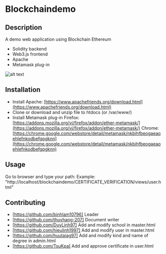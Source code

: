 # Blockchaindemo
## Description
A demo web application using Blockchain Ethereum
+ Solidity backend
+ Web3.js frontend
+ Apache
+ Metamask plug-in



![alt text](https://chattimber.000webhostapp.com/userNhap.png)



## Installation
- Install Apache:
[https://www.apachefriends.org/download.html](https://www.apachefriends.org/download.html)
- Clone or download and unzip file to htdocs (or /var/www/)
- Install Metamask plug-in
Firefox: [https://addons.mozilla.org/vi/firefox/addon/ether-metamask/](https://addons.mozilla.org/vi/firefox/addon/ether-metamask/)
Chrome: [https://chrome.google.com/webstore/detail/metamask/nkbihfbeogaeaoehlefnkodbefgpgknn](https://chrome.google.com/webstore/detail/metamask/nkbihfbeogaeaoehlefnkodbefgpgknn)

## Usage
Go to browser and type your path:
Example:
"http://localhost/blockchaindemo/CERTIFICATE_VERIFICATION/views/user.html"

## Contributing
- [https://github.com/binhlam10796] Leader
- [https://github.com/thuyhang-207] Document writer
- [https://github.com/DuyLinh97]  Add and modify school in master.html
- [https://github.com/hieulinh1997] Add and modify user in master.html
- [https://github.com/huutaiag97] Add and modify kind and name of degree in admin.html
- [https://github.com/TsuKpa] Add and approve certificate in user.html
